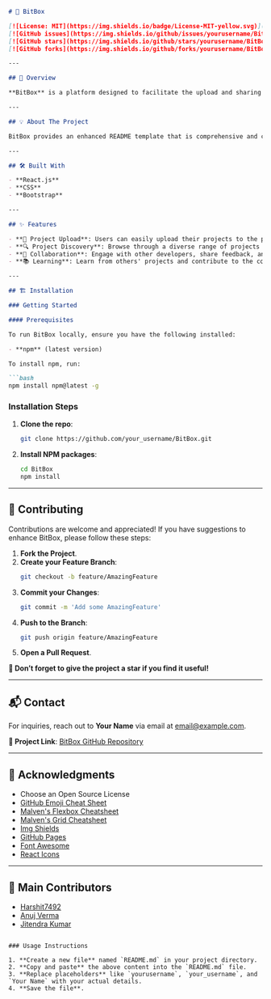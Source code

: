 ```markdown
# 🚀 BitBox

[![License: MIT](https://img.shields.io/badge/License-MIT-yellow.svg)](https://opensource.org/licenses/MIT)
[![GitHub issues](https://img.shields.io/github/issues/yourusername/BitBox.svg)](https://github.com/yourusername/BitBox/issues)
[![GitHub stars](https://img.shields.io/github/stars/yourusername/BitBox.svg)](https://github.com/yourusername/BitBox/stargazers)
[![GitHub forks](https://img.shields.io/github/forks/yourusername/BitBox.svg)](https://github.com/yourusername/BitBox/network)

---

## 📖 Overview

**BitBox** is a platform designed to facilitate the upload and sharing of projects. It aims to provide a collaborative environment for developers to showcase their work, collaborate with others, and learn from each other's projects.

---

## 💡 About The Project

BitBox provides an enhanced README template that is comprehensive and customizable to suit the needs of various projects. It includes sections for project overview, built with details, getting started, usage, roadmap, contributing, license, contact, and acknowledgments.

---

## 🛠️ Built With

- **React.js**
- **CSS**
- **Bootstrap**

---

## ✨ Features

- **🌟 Project Upload**: Users can easily upload their projects to the platform.
- **🔍 Project Discovery**: Browse through a diverse range of projects uploaded by other users.
- **🤝 Collaboration**: Engage with other developers, share feedback, and collaborate on projects.
- **📚 Learning**: Learn from others' projects and contribute to the community's knowledge base.

---

## 🏗️ Installation

### Getting Started

#### Prerequisites

To run BitBox locally, ensure you have the following installed:

- **npm** (latest version)

To install npm, run:

```bash
npm install npm@latest -g
```

### Installation Steps

1. **Clone the repo**:

   ```bash
   git clone https://github.com/your_username/BitBox.git
   ```

2. **Install NPM packages**:

   ```bash
   cd BitBox
   npm install
   ```

---

## 🤗 Contributing

Contributions are welcome and appreciated! If you have suggestions to enhance BitBox, please follow these steps:

1. **Fork the Project**.
2. **Create your Feature Branch**:
   ```bash
   git checkout -b feature/AmazingFeature
   ```
3. **Commit your Changes**:
   ```bash
   git commit -m 'Add some AmazingFeature'
   ```
4. **Push to the Branch**:
   ```bash
   git push origin feature/AmazingFeature
   ```
5. **Open a Pull Request**.

**🌟 Don’t forget to give the project a star if you find it useful!**

---

## 📬 Contact

For inquiries, reach out to **Your Name** via email at [email@example.com](mailto:email@example.com).

**🔗 Project Link**: [BitBox GitHub Repository](https://github.com/your_username/BitBox)

---

## 🙏 Acknowledgments

- Choose an Open Source License
- [GitHub Emoji Cheat Sheet](https://github.com/ikatyang/emoji-cheat-sheet)
- [Malven's Flexbox Cheatsheet](https://flexbox.malven.co/)
- [Malven's Grid Cheatsheet](https://grid.malven.co/)
- [Img Shields](https://shields.io/)
- [GitHub Pages](https://pages.github.com/)
- [Font Awesome](https://fontawesome.com/)
- [React Icons](https://react-icons.github.io/react-icons/)

---

## 🌟 Main Contributors

- [Harshit7492](https://github.com/Harshit7492)
- [Anuj Verma](https://github.com/anujverma)
- [Jitendra Kumar](https://github.com/JitendraKumar)
```

### Usage Instructions

1. **Create a new file** named `README.md` in your project directory.
2. **Copy and paste** the above content into the `README.md` file.
3. **Replace placeholders** like `yourusername`, `your_username`, and `Your Name` with your actual details.
4. **Save the file**.
